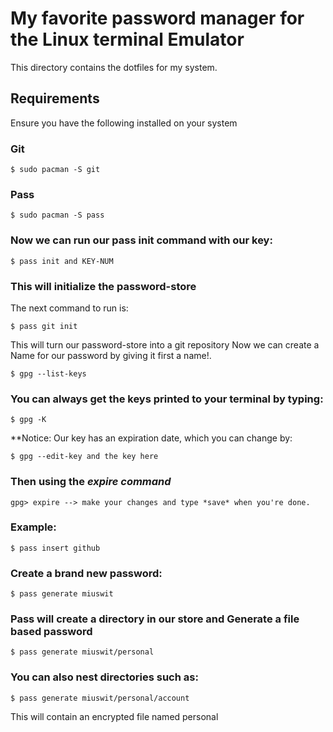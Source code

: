 # My favorite password manager for the Linux terminal Emulator

This directory contains the dotfiles for my system.

## Requirements

Ensure you have the following installed on your system

### Git

```
$ sudo pacman -S git
```

### Pass
```
$ sudo pacman -S pass
```

### Now we can run our pass init command with our key:

```
$ pass init and KEY-NUM
```

### This will initialize the password-store

The next command to run is:

```
$ pass git init
```

This will turn our password-store into a git repository Now we can create a Name for our password by giving it first a name!.

```
$ gpg --list-keys
```

### You can always get the keys printed to your terminal by typing:

```
$ gpg -K
```

**Notice: Our key has an expiration date, which you can change by:

```
$ gpg --edit-key and the key here
```

### Then using the *expire command*

```
gpg> expire --> make your changes and type *save* when you're done.
```

### Example:

```
$ pass insert github
```

### Create a brand new password:

```
$ pass generate miuswit
```

### Pass will create a directory in our store and Generate a file based password

```
$ pass generate miuswit/personal
```

### You can also nest directories such as:

```
$ pass generate miuswit/personal/account
```

This will contain an encrypted file named personal
